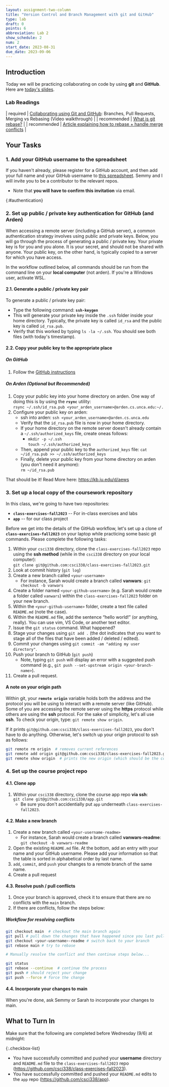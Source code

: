 ```yaml
---
layout: assignment-two-column
title: "Version Control and Branch Management with git and GitHub"
type: lab
draft: 0
points: 6
abbreviation: Lab 2
show_schedule: 2
num: 2
start_date: 2023-08-31
due_date: 2023-09-06
---
```


## Introduction
Today we will be practicing collaborating on code by using **git** and **GitHub**. Here are <a href="https://docs.google.com/presentation/d/1_2F_vWW3rLR5vpurtKyS4dnb3EfOVk4aDjLNnwd_HYs/edit?usp=sharing" target="_blank">today's slides</a>.

### Lab Readings

| <span class="pj">required</span> | <a href="https://www.youtube.com/watch?v=_wQdY_5Tb5Q" target="_blank">Collaborating using Git and GitHub</a>: Branches, Pull Requests, Merging vs Rebasing (Video walkthrough) |
| <span class="badge">recommended</span> | <a href="https://www.youtube.com/watch?v=_UZEXUrj-Ds" target="_blank">What is git rebase?</a> |
| <span class="badge">recommended</span> | <a href="https://www.atlassian.com/git/tutorials/comparing-workflows" target="_blank">Article explaining how to rebase + handle merge conflicts</a> |

## Your Tasks

### 1. Add your GitHub username to the spreadsheet
If you haven't already, please register for a GitHub account, and then add your full name and your GitHub username to <a href="https://docs.google.com/spreadsheets/d/1UYLm8ZoEivGhikw6pbh2CTGSh3lixfvceGENRD3z-No/edit?usp=sharing" target="_blank">this spreadsheet</a>. Semmy and I will invite you to be a contributor to the relevant repos.
* Note that **you will have to confirm this invitation** via email.

{:#authentication}
### 2. Set up public / private key authentication for GitHub (and Arden)
When accessing a remote server (including a GitHub server), a common authentication strategy involves using public and private keys. Below, you will go through the process of generating a public / private key. Your private key is for you and you alone. It is your secret, and should not be shared with anyone. Your public key, on the other hand, is typically copied to a server for which you have access.

In the workflow outlined below, all commands should be run from the command line on your  **local computer** (not arden). If you're a Windows user, activate WSL.

#### 2.1. Generate a public / private key pair
To generate a public / private key pair:

* Type the following command: **`ssh-keygen`**
* This will generate your private key inside the `.ssh` folder inside your home directory. Typically, the private key is  called `id_rsa` and the public key is called `id_rsa.pub`.
* Verify that this worked by typing `ls -la ~/.ssh`. You should see both files (with today's timestamp).

#### 2.2. Copy your public key to the appropriate place 

##### On GitHub
1. Follow the <a href="https://docs.github.com/en/authentication/connecting-to-github-with-ssh/adding-a-new-ssh-key-to-your-github-account" target="_blank">GitHub instructions</a>

##### On Arden (Optional but Recommended)
1. Copy your public key into your home directory on arden. One way of doing this is by using the **`rsync`** utility:<br>`rsync ~/.ssh/id_rsa.pub <your_arden_username>@arden.cs.unca.edu:~/.`
1. Configure your public key on arden:
    * ssh into arden: `ssh <your_arden_username>@arden.cs.unca.edu`
    * Verify that the `id_rsa.pub` file is now in your home directory.
    * If your home directory on the remote server doesn't already contain a `~/.ssh/authorized_keys` file, create oneas follows:
        * `mkdir -p ~/.ssh`<br>`touch ~/.ssh/authorized_keys`
    * Then, append your public key to the `authorized_keys` file: `cat ~/id_rsa.pub >> ~/.ssh/authorized_keys`
    * Finally, delete your public key from your home directory on arden (you don't need it anymore):<br>`rm ~/id_rsa.pub`

That should be it! Read More here: <a href="https://kb.iu.edu/d/aews" target="_blank">https://kb.iu.edu/d/aews</a>

### 3. Set up a local copy of the coursework repository
In this class, we're going to have two repositories:
* **`class-exercises-fall2023`** -- For in-class exercises and labs
* **`app`** -- for our class project

Before we get into the details of the GitHub workflow, let's set up a clone of **`class-exercises-fall2023`** on your laptop while practicing some basic git commands. Please complete the following tasks:

1. Within your `csci338` directory, clone the `class-exercises-fall2023` repo using the **ssh method** (while in the `csci338` directory on your local computer): <br>`git clone git@github.com:csci338/class-exercises-fall2023.git`
1. Look at commit history (`git log`)
1. Create a new branch called `<your-username>`
    * For instance, Sarah would create a branch called **vanwars**: `git checkout -b vanwars`
1. Create a folder named `<your-github-username>` (e.g. Sarah would create a folder called `vanwars`) within the `class-exercises-fall2023` folder on your new branch.
1. Within the `<your-github-username>` folder, create a text file called `README.md` (note the case). 
1. Within the `README.md` file, add the sentence “hello world!” (or anything, really). You can use vim, VS Code, or another text editor.
1. Issue the `git status` command. What happened?
1. Stage your changes using `git add .` (the dot indicates that you want to stage all of the files that have been added / deleted / edited).
1. Commit your changes using `git commit -am "adding my user directory"`.
1. Push your branch to GitHub (`git push`)
    * Note, typing `git push` will display an error with a suggested push command (e.g., `git push --set-upstream origin <your-branch-name>`).
1. Create a pull request.

#### A note on your origin path
Within git, your **`remote origin`** variable holds both the address and the protocol you will be using to interact with a remote server (like GitHub). Some of you are accessing the remote server using the **https** protocol while others are using the **ssh** protocol. For the sake of simplicity, let's all use **ssh**. To check your origin, type: `git remote show origin`.

If it prints `git@github.com:csci338/class-exercises-fall2023`, you don't have to do anything. Otherwise, let's switch up your origin protocol to ssh as follows:

```bash
git remote rm origin  # removes current references
git remote add origin git@github.com:csci338/class-exercises-fall2023.git  # adds new reference
git remote show origin  # prints the new origin (which should be the correct one).
```

### 4. Set up the course project repo

#### 4.1. Clone app
1. Within your `csci338` directory, clone the course app repo **via ssh**:<br>`git clone git@github.com:csci338/app.git`
    * Be sure you don't accidentially put `app` underneath `class-exercises-fall2023`.

#### 4.2. Make a new branch
1. Create a new branch called `<your-username-readme>` 
    * For instance, Sarah would create a branch called **vanwars-readme**: `git checkout -b vanwars-readme`
1. Open the existing `README.md` file. At the bottom, add an entry with your name and your GitHub username. Please add your information so that the table is sorted in alphabetical order by last name. 
2. `add`, `commit`, and `push` your changes to a remote branch of the same name.
3. Create a pull request

#### 4.3. Resolve push / pull conflicts
1. Once your branch is approved, check it to ensure that there are no conflicts with the `main` branch.
1. If there are conflicts, follow the steps below:

##### Workflow for resolving conflicts
```bash
git checkout main  # checkout the main branch again
git pull # pull down the changes that have happened since you last pulled / cloned
git checkout <your-username>-readme # switch back to your branch
git rebase main # try to rebase

# Manually resolve the conflict and then continue steps below...

git status
git rebase --continue  # continue the process
git push # should reject your change
git push --force # force the change
```

#### 4.4. Incorporate your changes to main
When you're done, ask Semmy or Sarah to incorporate your changes to main.

## What to Turn In
Make sure that the following are completed before Wednesday (9/6) at midnight:

{:.checkbox-list}
* You have successfully committed and pushed your **username** directory and `README.md` file to the `class-exercises-fall2023` repo (<a href="https://github.com/csci338/class-exercises-fall2023" target="_blank">https://github.com/csci338/class-exercises-fall2023</a>).
* You have successfully committed and pushed your `README.md` edits to the `app` repo (<a href="https://github.com/csci338/app" target="_blank">https://github.com/csci338/app</a>).